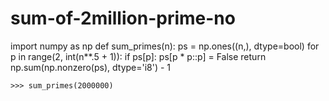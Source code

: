 # sum-of-2million-prime-no

import numpy as np 
def sum_primes(n): 
    ps = np.ones((n,), dtype=bool) 
    for p in range(2, int(n**.5 + 1)): 
        if ps[p]: ps[p * p::p] = False 
    return np.sum(np.nonzero(ps), dtype='i8') - 1
    
    >>> sum_primes(2000000)
